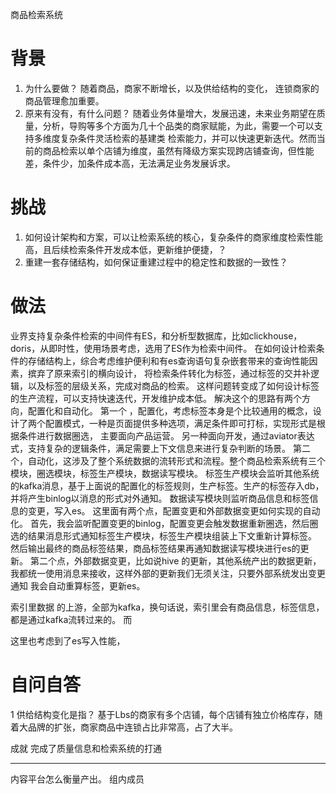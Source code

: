商品检索系统
# 背景
1. 为什么要做？
随着商品，商家不断增长，以及供给结构的变化，
连锁商家的商品管理愈加重要。
2. 原来有没有，有什么问题？
随着业务体量增大，发展迅速，未来业务期望在质量，分析，导购等多个方面为几十个品类的商家赋能，为此，需要一个可以支持多维度复杂条件灵活检索的基建类
检索能力，并可以快速更新迭代。然而当前的商品检索以单个店铺为维度，虽然有降级方案实现跨店铺查询，但性能差，条件少，加条件成本高，无法满足业务发展诉求。

# 挑战
1. 如何设计架构和方案，可以让检索系统的核心，复杂条件的商家维度检索性能高，且后续检索条件开发成本低，更新维护便捷，？
2. 重建一套存储结构，如何保证重建过程中的稳定性和数据的一致性？

# 做法
业界支持复杂条件检索的中间件有ES，和分析型数据库，比如clickhouse，doris，从即时性，使用场景考虑，选用了ES作为检索中间件。
在如何设计检索条件的存储结构上，综合考虑维护便利和有es查询语句复杂嵌套带来的查询性能因素，摈弃了原来索引的横向设计，
将检索条件转化为标签，通过标签的交并补逻辑，以及标签的层级关系，完成对商品的检索。
这样问题转变成了如何设计标签的生产流程，可以支持快速迭代，开发维护成本低。
解决这个的思路有两个方向，配置化和自动化。
第一个 ，配置化，考虑标签本身是个比较通用的概念，设计了两个配置模式，一种是页面提供多种选项，满足条件即可打标，实现形式是根据条件进行数据圈选，
主要面向产品运营。
另一种面向开发，通过aviator表达式，支持复杂的逻辑条件，满足需要上下文信息来进行复杂判断的场景。
第二个，自动化，这涉及了整个系统数据的流转形式和流程。整个商品检索系统有三个模块，圈选模块，标签生产模块，数据读写模块。
标签生产模块会监听其他系统的kafka消息，基于上面说的配置化的标签规则，生产标签。生产的标签存入db，并将产生binlog以消息的形式对外通知。
数据读写模块则监听商品信息和标签信息的变更，写入es。
这里面有两个点，配置变更和外部数据变更如何实现的自动化。
首先，我会监听配置变更的binlog，配置变更会触发数据重新圈选，然后圈选的结果消息形式通知标签生产模块，标签生产模块组装上下文重新计算标签。
然后输出最终的商品标签结果，商品标签结果再通知数据读写模块进行es的更新。
第二个点，外部数据变更，比如说hive 的更新，其他系统产出的数据更新，我都统一使用消息来接收，这样外部的更新我们无须关注，只要外部系统发出变更通知
我会自动重算标签，更新es。

索引里数据 的上游，全部为kafka，换句话说，索引里会有商品信息，标签信息，都是通过kafka流转过来的。
而


这里也考虑到了es写入性能，



# 自问自答
1	供给结构变化是指？
基于Lbs的商家有多个店铺，每个店铺有独立价格库存，随着大品牌的扩张，商家商品中连锁占比非常高，占了大半。

成就
完成了质量信息和检索系统的打通


-----
内容平台怎么衡量产出。
组内成员